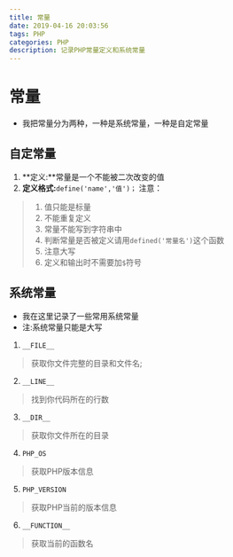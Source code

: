 ```yaml
---
title: 常量
date: 2019-04-16 20:03:56
tags: PHP
categories: PHP
description: 记录PHP常量定义和系统常量
---
```

# 常量
- 我把常量分为两种，一种是系统常量，一种是自定常量

## 自定常量
1. **定义:**常量是一个不能被二次改变的值
2. **定义格式:**`define('name','值')；`
 注意：
> 1. 值只能是标量
> 2. 不能重复定义
> 3. 常量不能写到字符串中
> 4. 判断常量是否被定义请用`defined('常量名')`这个函数
> 5. 注意大写
> 6. 定义和输出时不需要加`$`符号

## 系统常量
- 我在这里记录了一些常用系统常量
- 注:系统常量只能是大写
1. `__FILE__`
> 获取你文件完整的目录和文件名;
2. `__LINE__`
> 找到你代码所在的行数
3. `__DIR__`
> 获取你文件所在的目录
4. `PHP_OS`
> 获取PHP版本信息
5. `PHP_VERSION`
> 获取PHP当前的版本信息
6. `__FUNCTION__`
> 获取当前的函数名
